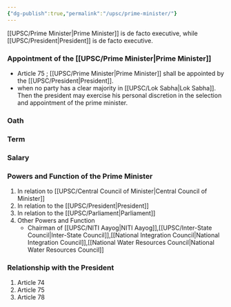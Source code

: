 ```yaml
---
{"dg-publish":true,"permalink":"/upsc/prime-minister/"}
---
```


[[UPSC/Prime Minister\|Prime Minister]] is de facto executive, while [[UPSC/President\|President]] is de facto executive. 
### Appointment of the [[UPSC/Prime Minister\|Prime Minister]]
- Article 75 ; [[UPSC/Prime Minister\|Prime Minister]] shall be appointed by the [[UPSC/President\|President]]. 
- when no party has a clear majority in [[UPSC/Lok Sabha\|Lok Sabha]]. Then the president may exercise his personal discretion in the selection and appointment of the prime minister. 

### Oath 
### Term
### Salary
### Powers and Function of the Prime Minister
1. In relation to [[UPSC/Central Council of Minister\|Central Council of Minister]]
2. In relation to the [[UPSC/President\|President]]
3. In relation to the [[UPSC/Parliament\|Parliament]]
4. Other Powers and Function
	- Chairman of [[UPSC/NITI Aayog\|NITI Aayog]],[[UPSC/Inter-State Council\|Inter-State Council]],[[National Integration Council\|National Integration Council]],[[National Water Resources Council\|National Water Resources Council]]


### Relationship with the President
1. Article 74
2. Article 75
3. Article 78

